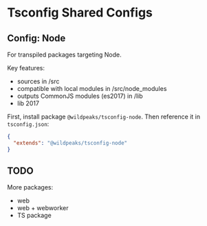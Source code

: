 # Tsconfig Shared Configs


## Config: Node

For transpiled packages targeting Node.

Key features:
 - sources in /src
 - compatible with local modules in /src/node_modules
 - outputs CommonJS modules (es2017) in /lib
 - lib 2017

First, install package `@wildpeaks/tsconfig-node`.
Then reference it in `tsconfig.json`:
````json
{
  "extends": "@wildpeaks/tsconfig-node"
}
````

## TODO

More packages:
 - web
 - web + webworker
 - TS package

